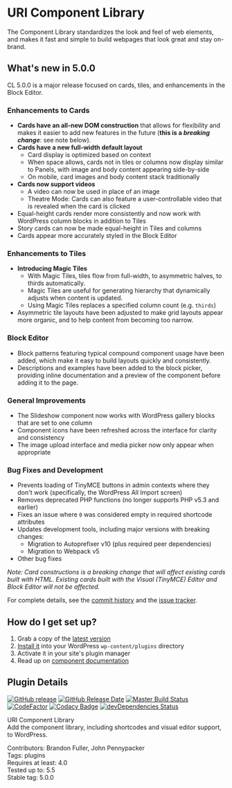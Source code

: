 # URI Component Library

The Component Library standardizes the look and feel of web elements, and makes it fast and simple to build webpages that look great and stay on-brand.

## What's new in 5.0.0

CL 5.0.0 is a major release focused on cards, tiles, and enhancements in the Block Editor.

### Enhancements to Cards
* __Cards have an all-new DOM construction__ that allows for flexibility and makes it easier to add new features in the future (__this is a *breaking change*__: see note below).
* __Cards have a new full-width default layout__
  - Card display is optimized based on context
  - When space allows, cards not in tiles or columns now display similar to Panels, with image and body content appearing side-by-side
  - On mobile, card images and body content stack traditionally
* __Cards now support videos__
  - A video can now be used in place of an image
  - Theatre Mode: Cards can also feature a user-controllable video that is revealed when the card is clicked
* Equal-height cards render more consistently and now work with WordPress column blocks in addition to Tiles
* Story cards can now be made equal-height in Tiles and columns
* Cards appear more accurately styled in the Block Editor

### Enhancements to Tiles
* __Introducing Magic Tiles__
  - With Magic Tiles, tiles flow from full-width, to asymmetric halves, to thirds automatically.
  - Magic Tiles are useful for generating hierarchy that dynamically adjusts when content is updated.
  - Using Magic Tiles replaces a specified column count (e.g. `thirds`)
* Asymmetric tile layouts have been adjusted to make grid layouts appear more organic, and to help content from becoming too narrow.

### Block Editor
* Block patterns featuring typical compound component usage have been added, which make it easy to build layouts quickly and consistently.
* Descriptions and examples have been added to the block picker, providing inline documentation and a preview of the component before adding it to the page.

### General Improvements
* The Slideshow component now works with WordPress gallery blocks that are set to one column
* Component icons have been refreshed across the interface for clarity and consistency
* The image upload interface and media picker now only appear when appropriate

### Bug Fixes and Development
* Prevents loading of TinyMCE buttons in admin contexts where they don't work (specifically, the WordPress All Import screen)
* Removes deprecated PHP functions (no longer supports PHP v5.3 and earlier)
* Fixes an issue where `0` was considered empty in required shortcode attributes
* Updates development tools, including major versions with breaking changes:
  - Migration to Autoprefixer v10 (plus required peer dependencies)
  - Migration to Webpack v5
* Other bug fixes

_Note: Card constructions is a breaking change that will affect existing cards built with HTML. Existing cards built with the Visual (TinyMCE) Editor and Block Editor will not be affected._

For complete details, see the [commit history](https://github.com/uriweb/uri-component-library/pull/204/commits) and the [issue tracker](https://github.com/uriweb/uri-component-library/issues).

## How do I get set up?

1. Grab a copy of the [latest version](https://github.com/uriweb/uri-component-library/releases/latest)
2. [Install it](https://wordpress.org/support/article/managing-plugins/#installing-plugins) into your WordPress `wp-content/plugins` directory
3. Activate it in your site's plugin manager
4. Read up on [component documentation](https://www.uri.edu/wordpress/components/)

## Plugin Details

[![GitHub release](https://img.shields.io/github/release/uriweb/uri-component-library.svg)](https://github.com/uriweb/uri-component-library/releases/latest)
[![GitHub Release Date](https://img.shields.io/github/release-date/uriweb/uri-component-library.svg)](https://github.com/uriweb/uri-component-library/releases/latest)
[![Master Build Status](https://travis-ci.com/uriweb/uri-component-library.svg?branch=master "Master build status")](https://travis-ci.com/uriweb/uri-component-library)
[![CodeFactor](https://www.codefactor.io/repository/github/uriweb/uri-component-library/badge/master)](https://www.codefactor.io/repository/github/uriweb/uri-component-library/overview/master)
[![Codacy Badge](https://img.shields.io/codacy/grade/043fca0aa28b4b2db799d5daacf2d27d.svg)](https://www.codacy.com/app/uriweb/uri-component-library?utm_source=github.com&amp;utm_medium=referral&amp;utm_content=uriweb/uri-component-library&amp;utm_campaign=Badge_Grade)
[![devDependencies Status](https://david-dm.org/uriweb/uri-component-library/dev-status.svg)](https://david-dm.org/uriweb/uri-component-library?type=dev)

URI Component Library  
Add the component library, including shortcodes and visual editor support, to WordPress.  

Contributors: Brandon Fuller, John Pennypacker  
Tags: plugins  
Requires at least: 4.0  
Tested up to: 5.5  
Stable tag: 5.0.0  
